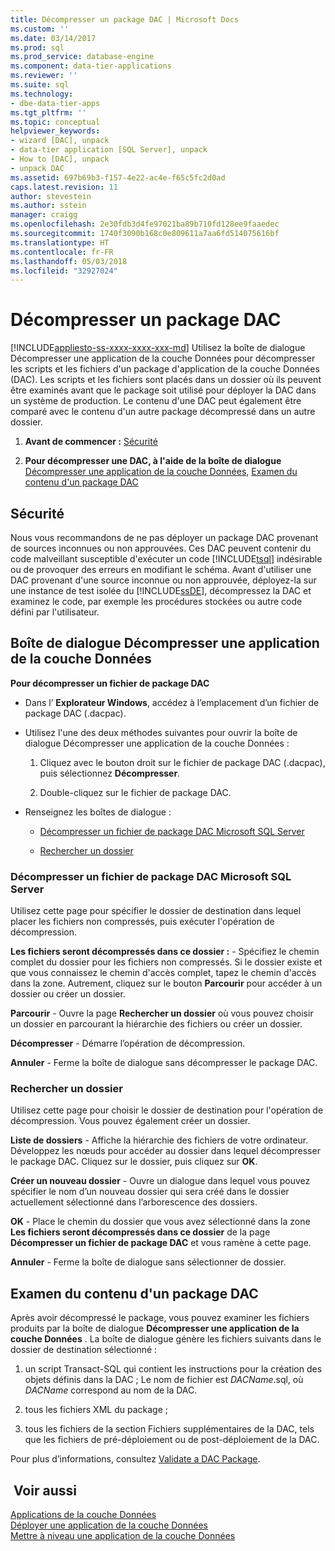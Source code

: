 ```yaml
---
title: Décompresser un package DAC | Microsoft Docs
ms.custom: ''
ms.date: 03/14/2017
ms.prod: sql
ms.prod_service: database-engine
ms.component: data-tier-applications
ms.reviewer: ''
ms.suite: sql
ms.technology:
- dbe-data-tier-apps
ms.tgt_pltfrm: ''
ms.topic: conceptual
helpviewer_keywords:
- wizard [DAC], unpack
- data-tier application [SQL Server], unpack
- How to [DAC], unpack
- unpack DAC
ms.assetid: 697b69b3-f157-4e22-ac4e-f65c5fc2d0ad
caps.latest.revision: 11
author: stevestein
ms.author: sstein
manager: craigg
ms.openlocfilehash: 2e30fdb3d4fe97021ba89b710fd128ee9faaedec
ms.sourcegitcommit: 1740f3090b168c0e809611a7aa6fd514075616bf
ms.translationtype: HT
ms.contentlocale: fr-FR
ms.lasthandoff: 05/03/2018
ms.locfileid: "32927024"
---
```

# <a name="unpack-a-dac-package"></a>Décompresser un package DAC
[!INCLUDE[appliesto-ss-xxxx-xxxx-xxx-md](../../includes/appliesto-ss-xxxx-xxxx-xxx-md.md)]
  Utilisez la boîte de dialogue Décompresser une application de la couche Données pour décompresser les scripts et les fichiers d'un package d'application de la couche Données (DAC). Les scripts et les fichiers sont placés dans un dossier où ils peuvent être examinés avant que le package soit utilisé pour déployer la DAC dans un système de production. Le contenu d'une DAC peut également être comparé avec le contenu d'un autre package décompressé dans un autre dossier.  
  
1.  **Avant de commencer :**  [Sécurité](#Security)  
  
2.  **Pour décompresser une DAC, à l'aide de la boîte de dialogue**  [Décompresser une application de la couche Données](#UnpackDACDial), [Examen du contenu d'un package DAC](#ExamDACPack)  
  
##  <a name="Security"></a> Sécurité  
 Nous vous recommandons de ne pas déployer un package DAC provenant de sources inconnues ou non approuvées. Ces DAC peuvent contenir du code malveillant susceptible d'exécuter un code [!INCLUDE[tsql](../../includes/tsql-md.md)] indésirable ou de provoquer des erreurs en modifiant le schéma. Avant d'utiliser une DAC provenant d'une source inconnue ou non approuvée, déployez-la sur une instance de test isolée du [!INCLUDE[ssDE](../../includes/ssde-md.md)], décompressez la DAC et examinez le code, par exemple les procédures stockées ou autre code défini par l'utilisateur.  
  
##  <a name="UnpackDACDial"></a> Boîte de dialogue Décompresser une application de la couche Données  
 **Pour décompresser un fichier de package DAC**  
  
-   Dans l’ **Explorateur Windows**, accédez à l’emplacement d’un fichier de package DAC (.dacpac).  
  
-   Utilisez l'une des deux méthodes suivantes pour ouvrir la boîte de dialogue Décompresser une application de la couche Données :  
  
    1.  Cliquez avec le bouton droit sur le fichier de package DAC (.dacpac), puis sélectionnez **Décompresser**.  
  
    2.  Double-cliquez sur le fichier de package DAC.  
  
-   Renseignez les boîtes de dialogue :  
  
    -   [Décompresser un fichier de package DAC Microsoft SQL Server](#Unpack)  
  
    -   [Rechercher un dossier](#Browse)  
  
###  <a name="Unpack"></a> Décompresser un fichier de package DAC Microsoft SQL Server  
 Utilisez cette page pour spécifier le dossier de destination dans lequel placer les fichiers non compressés, puis exécuter l'opération de décompression.  
  
 **Les fichiers seront décompressés dans ce dossier :** - Spécifiez le chemin complet du dossier pour les fichiers non compressés. Si le dossier existe et que vous connaissez le chemin d'accès complet, tapez le chemin d'accès dans la zone. Autrement, cliquez sur le bouton **Parcourir** pour accéder à un dossier ou créer un dossier.  
  
 **Parcourir** - Ouvre la page **Rechercher un dossier** où vous pouvez choisir un dossier en parcourant la hiérarchie des fichiers ou créer un dossier.  
  
 **Décompresser** - Démarre l’opération de décompression.  
  
 **Annuler** - Ferme la boîte de dialogue sans décompresser le package DAC.  
  
###  <a name="Browse"></a> Rechercher un dossier  
 Utilisez cette page pour choisir le dossier de destination pour l'opération de décompression. Vous pouvez également créer un dossier.  
  
 **Liste de dossiers** - Affiche la hiérarchie des fichiers de votre ordinateur. Développez les nœuds pour accéder au dossier dans lequel décompresser le package DAC. Cliquez sur le dossier, puis cliquez sur **OK**.  
  
 **Créer un nouveau dossier** - Ouvre un dialogue dans lequel vous pouvez spécifier le nom d’un nouveau dossier qui sera créé dans le dossier actuellement sélectionné dans l’arborescence des dossiers.  
  
 **OK** - Place le chemin du dossier que vous avez sélectionné dans la zone **Les fichiers seront décompressés dans ce dossier** de la page **Décompresser un fichier de package DAC** et vous ramène à cette page.  
  
 **Annuler** - Ferme la boîte de dialogue sans sélectionner de dossier.  
  
##  <a name="ExamDACPack"></a> Examen du contenu d'un package DAC  
 Après avoir décompressé le package, vous pouvez examiner les fichiers produits par la boîte de dialogue **Décompresser une application de la couche Données** . La boîte de dialogue génère les fichiers suivants dans le dossier de destination sélectionné :  
  
1.  un script Transact-SQL qui contient les instructions pour la création des objets définis dans la DAC ; Le nom de fichier est *DACName*.sql, où *DACName* correspond au nom de la DAC.  
  
2.  tous les fichiers XML du package ;  
  
3.  tous les fichiers de la section Fichiers supplémentaires de la DAC, tels que les fichiers de pré-déploiement ou de post-déploiement de la DAC.  
  
 Pour plus d’informations, consultez [Validate a DAC Package](../../relational-databases/data-tier-applications/validate-a-dac-package.md).  
  
## <a name="see-also"></a> Voir aussi  
 [Applications de la couche Données](../../relational-databases/data-tier-applications/data-tier-applications.md)   
 [Déployer une application de la couche Données](../../relational-databases/data-tier-applications/deploy-a-data-tier-application.md)   
 [Mettre à niveau une application de la couche Données](../../relational-databases/data-tier-applications/upgrade-a-data-tier-application.md)  
  
  
